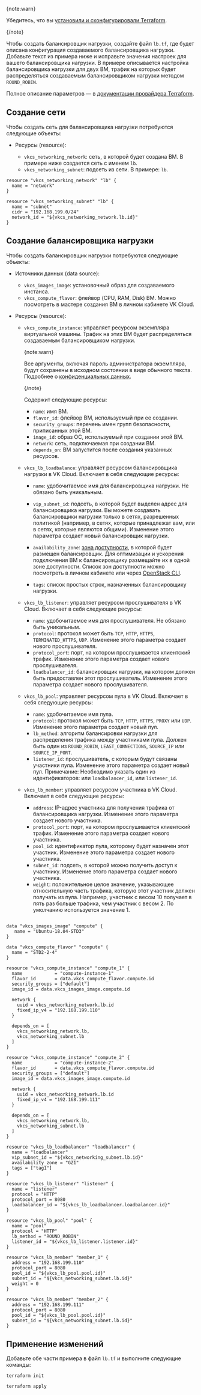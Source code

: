 {note:warn}

Убедитесь, что вы [установили и сконфигурировали Terraform](../../../quick-start).

{/note}

Чтобы создать балансировщик нагрузки, создайте файл `lb.tf`, где будет описана конфигурация создаваемого балансировщика нагрузки. Добавьте текст из примера ниже и исправьте значения настроек для вашего балансировщика нагрузки. В примере описывается настройка балансировщика нагрузки для двух ВМ, трафик на которых будет распределяться создаваемым балансировщиком нагрузки методом `ROUND_ROBIN`.

Полное описание параметров — в [документации провайдера Terraform](https://github.com/vk-cs/terraform-provider-vkcs/tree/master/docs).

## Создание сети

Чтобы создать сеть для балансировщика нагрузки потребуются следующие объекты:

- Ресурсы (resource):

  - `vkcs_networking_network`: сеть, в которой будет создана ВМ. В примере ниже создается сеть с именем `lb`.
  - `vkcs_networking_subnet`: подсеть из сети. В примере: `lb`.

```hcl
resource "vkcs_networking_network" "lb" {
  name = "network"
}

resource "vkcs_networking_subnet" "lb" {
  name = "subnet"
  cidr = "192.168.199.0/24"
  network_id = "${vkcs_networking_network.lb.id}"
}
```

## Создание балансировщика нагрузки

Чтобы создать балансировщик нагрузки потребуются следующие объекты:

- Источники данных (data source):

  - `vkcs_images_image`: установочный образ для создаваемого инстанса.
  - `vkcs_compute_flavor`: флейвор (CPU, RAM, Disk) ВМ. Можно посмотреть в мастере создания ВМ в личном кабинете VK Cloud.

- Ресурсы (resource):

  - `vkcs_compute_instance`: управляет ресурсом экземпляра виртуальной машины. Трафик на этих ВМ будет распределяться создаваемым балансировщиком нагрузки.

    {note:warn}

    Все аргументы, включая пароль администратора экземпляра, будут сохранены в исходном состоянии в виде обычного текста. Подробнее о [конфиденциальных данных](https://www.terraform.io/docs/language/state/sensitive-data.html?_ga=2.74378194.1320188012.1657572463-152934297.1633441142).

    {/note}

    Содержит следующие ресурсы:

    - `name`: имя ВМ.
    - `flavor_id`: флейвор ВМ, используемый при ее создании.
    - `security_groups`: перечень имен групп безопасности, приписанных этой ВМ.
    - `image_id`: образ ОС, используемый при создании этой ВМ.
    - `network`: сеть, подключаемая при создании ВМ.
    - `depends_on`: ВМ запустится после создания указанных ресурсов.

  - `vkcs_lb_loadbalance`: управляет ресурсом балансировщика нагрузки в VK Cloud. Включает в себя следующие ресурсы:

    - `name`: удобочитаемое имя для балансировщика нагрузки. Не обязано быть уникальным.
    - `vip_subnet_id`: подсеть, в которой будет выделен адрес для балансировщика нагрузки. Вы можете создавать балансировщики нагрузки только в сетях, разрешенных политикой (например, в сетях, которые принадлежат вам, или в сетях, которые являются общими). Изменение этого параметра создает новый балансировщик нагрузки.
    - `availability_zone`: [зона доступности](/ru/start/concepts/architecture#az), в которой будет размещен балансировщик. Для оптимизации и ускорения подключения ВМ к балансировщику размещайте их в одной зоне доступности. Список зон доступности можно посмотреть в личном кабинете или через [OpenStack CLI](/ru/tools-for-using-services/cli/openstack-cli#primery_komand_openstack_cli).

    - `tags`: список простых строк, назначенных балансировщику нагрузки.

  - `vkcs_lb_listener`: управляет ресурсом прослушивателя в VK Cloud. Включает в себя следующие ресурсы:

    - `name`: удобочитаемое имя для прослушивателя. Не обязано быть уникальным.
    - `protocol`: протокол может быть `TCP`, `HTTP`, `HTTPS`, `TERMINATED_HTTPS`, `UDP`. Изменение этого параметра создает нового прослушивателя.
    - `protocol_port`: порт, на котором прослушивается клиентский трафик. Изменение этого параметра создает нового прослушивателя.
    - `loadbalancer_id`: балансировщик нагрузки, на котором должен быть предоставлен этот прослушиватель. Изменение этого параметра создает нового прослушивателя.

  - `vkcs_lb_pool`: управляет ресурсом пула в VK Cloud. Включает в себя следующие ресурсы:

    - `name`: удобочитаемое имя пула.
    - `protocol`: протокол может быть `TCP`, `HTTP`, `HTTPS`, `PROXY` или `UDP`. Изменение этого параметра создает новый пул.
    - `lb_method`: алгоритм балансировки нагрузки для распределения трафика между участниками пула. Должен быть один из `ROUND_ROBIN`, `LEAST_CONNECTIONS`, `SOURCE_IP` или `SOURCE_IP_PORT`.
    - `listener_id`: прослушиватель, с которым будут связаны участники пула. Изменение этого параметра создает новый пул. Примечание: Необходимо указать один из идентификаторов: или `loadbalancer_id`, или `listener_id`.

  - `vkcs_lb_member`: управляет ресурсом участника в VK Cloud. Включает в себя следующие ресурсы:

    - `address`: IP-адрес участника для получения трафика от балансировщика нагрузки. Изменение этого параметра создает нового участника.
    - `protocol_port`: порт, на котором прослушивается клиентский трафик. Изменение этого параметра создает нового участника.
    - `pool_id`: идентификатор пула, которому будет назначен этот участник. Изменение этого параметра создает нового участника.
    - `subnet_id`: подсеть, в которой можно получить доступ к участнику. Изменение этого параметра создает нового участника.
    - `weight`: положительное целое значение, указывающее относительную часть трафика, которую этот участник должен получать из пула. Например, участник с весом 10 получает в пять раз больше трафика, чем участник с весом 2. По умолчанию используется значение 1.

```hcl

data "vkcs_images_image" "compute" {
   name = "Ubuntu-18.04-STD3"
}

data "vkcs_compute_flavor" "compute" {
  name = "STD2-2-4"
}

resource "vkcs_compute_instance" "compute_1" {
  name            = "compute-instance-1"
  flavor_id       = data.vkcs_compute_flavor.compute.id
  security_groups = ["default"]
  image_id = data.vkcs_images_image.compute.id

  network {
    uuid = vkcs_networking_network.lb.id
    fixed_ip_v4 = "192.168.199.110"
  }

  depends_on = [
    vkcs_networking_network.lb,
    vkcs_networking_subnet.lb
  ]
}

resource "vkcs_compute_instance" "compute_2" {
  name            = "compute-instance-2"
  flavor_id       = data.vkcs_compute_flavor.compute.id
  security_groups = ["default"]
  image_id = data.vkcs_images_image.compute.id

  network {
    uuid = vkcs_networking_network.lb.id
    fixed_ip_v4 = "192.168.199.111"
  }

  depends_on = [
    vkcs_networking_network.lb,
    vkcs_networking_subnet.lb
  ]
}

resource "vkcs_lb_loadbalancer" "loadbalancer" {
  name = "loadbalancer"
  vip_subnet_id = "${vkcs_networking_subnet.lb.id}"
  availability_zone = "GZ1"
  tags = ["tag1"]
}

resource "vkcs_lb_listener" "listener" {
  name = "listener"
  protocol = "HTTP"
  protocol_port = 8080
  loadbalancer_id = "${vkcs_lb_loadbalancer.loadbalancer.id}"
}

resource "vkcs_lb_pool" "pool" {
  name = "pool"
  protocol = "HTTP"
  lb_method = "ROUND_ROBIN"
  listener_id = "${vkcs_lb_listener.listener.id}"
}

resource "vkcs_lb_member" "member_1" {
  address = "192.168.199.110"
  protocol_port = 8080
  pool_id = "${vkcs_lb_pool.pool.id}"
  subnet_id = "${vkcs_networking_subnet.lb.id}"
  weight = 0
}

resource "vkcs_lb_member" "member_2" {
  address = "192.168.199.111"
  protocol_port = 8080
  pool_id = "${vkcs_lb_pool.pool.id}"
  subnet_id = "${vkcs_networking_subnet.lb.id}"
}
```

## Применение изменений

Добавьте обе части примера в файл `lb.tf` и выполните следующие команды:

```console
terraform init
```
```console
terraform apply
```
